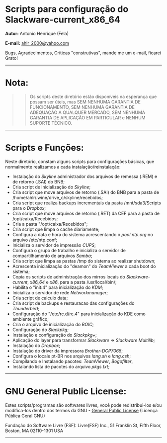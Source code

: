 **Scripts para configuração do Slackware-current_x86_64**
=================================================

**Autor:** Antonio Henrique (Fela)

**E-mail:** ahlr_2000@yahoo.com


Bugs, Agradecimentos, Críticas "construtivas", mande me um e-mail, ficarei Grato!

----------

**Nota:**
=========

>> Os scripts deste diretório estão disponíveis na esperança que possam ser úteis, mas SEM NENHUMA GARANTIA DE FUNCIONAMENTO, SEM NENHUMA GARANTIA DE ADEQUAÇÃO A QUALQUER MERCADO, SEM NENHUMA GARANTIA DE APLICAÇÃO EM PARTICULAR e NENHUM SUPORTE TÉCNICO.

----------

**Scripts e Funções:**
============

Neste diretório, constam alguns scripts para configurações básicas, que normalmente realizamos a cada instalação/reinstalação:
 
- Instalação do *Skyline* administrador dos arquivos de remessa (.REM) e de  retorno (.SAI) do BNB;
- Cria script de inicialização do *Skyline*; 
- Cria script que move arquivos de retorno (.SAI) do BNB para a pasta de /home/ahlr/.wine/drive_c/skyline/recebidos;
- Cria script que realiza backups incrementais da pasta /mnt/sda3/Scripts para o *Dropbox*;
- Cria script que move arquivos de retorno (.RET) da CEF para a pasta de /opt/caixa/Recebidos;
- Cria a pasta "/opt/caixa/Recebidos";
- Cria script que limpa o cache diariamente;
- Configura a data e hora do sistema acrescentando o *pool.ntp.org*  no arquivo /etc/ntp.conf;
- Inicializa o servidor de impressão *CUPS*;
- Configura o grupo de trabalho e inicializa o servidor de compartilhamento de arquivos *Samba*;
- Cria script que limpa as pastas /tmp do sistema ao realizar shutdown;
- Acrescenta inicialização do "deamon" do *TeamViewer* a cada boot do sistema;
- Copia os scripts de administração dos mirros locais do *Slackware-current*, *x86_64* e *x86*, para a pasta /usr/local/bin/;
- Habilita o "init:4" para inicialização do *KDM*;
- Inicializa o servidor de rede *Networkmanager*;
- Cria script de calculo data;
- Cria script de backups e restauracao das configurações do *Thunderbird*;
- Configuração do "/etc/rc.d/rc.4" para inicialização do KDE como ambiente gráfico;
- Cria o arquivo de inicialização do *BOIC*;
- Configuração do *Slackpkg*;
- Instalação e configuração do *Slackpkg+*;
- Aplicação do layer para transformar *Slackware* => *Slackware Multilib*;
- Instalação do *Dropbox*;
- Instalação do driver da impressora *Brother-DCP7065*;
- Configura o locale pt-BR nos arquivos *lang.sh* e *lang.csh*;
- Compilando e Instalando pacotes: *TeamViewer*, *Bogofilter*,
- Instalando lista de pacotes do arquivo *pkgs.txt*;


----------

**GNU General Public License:**
===============================

Estes scripts/programas são softwares livres, você pode redistribui-los e/ou modifica-los dentro dos termos da GNU - [General Public License](https://pt.wikipedia.org/wiki/GNU_General_Public_License) (Licença Pública Geral GNU)

Fundação do Software Livre (FSF): Livre(FSF) Inc., 51 Franklin St, Fifth Floor, Boston, MA 02110-1301 USA

----------